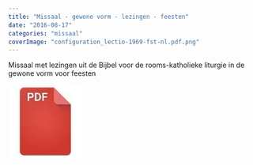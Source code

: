 ```yaml
---
title: "Missaal - gewone vorm - lezingen - feesten"
date: "2016-08-17"
categories: "missaal"
coverImage: "configuration_lectio-1969-fst-nl.pdf.png"
---
```


Missaal met lezingen uit de Bijbel voor de rooms-katholieke liturgie in de gewone vorm voor feesten

<!--more-->

[![pdf](images/2bdd26a893f94f1d69b5a89ee751a599-150x150.jpg)](http://www.missale.net/print/nl#-scope-lectionary-form-of-season-feasts)
